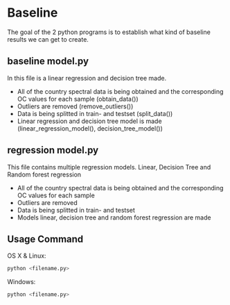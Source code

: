 # Baseline
The goal of the 2 python programs is to establish what kind of baseline results we can get to create.

## baseline model.py
In this file is a linear regression and decision tree made. 
* All of the country spectral data is being obtained and the corresponding OC values for each sample (obtain_data())
* Outliers are removed (remove_outliers())
* Data is being splitted in train- and testset (split_data())
* Linear regression and decision tree model is made (linear_regression_model(), decision_tree_model())


## regression model.py
This file contains multiple regression models. Linear, Decision Tree and Random forest regression
* All of the country spectral data is being obtained and the corresponding OC values for each sample
* Outliers are removed
* Data is being splitted in train- and testset
* Models linear, decision tree and random forest regression are made

## Usage Command

OS X & Linux:

```sh
python <filename.py>
```

Windows:

```sh
python <filename.py>

```
